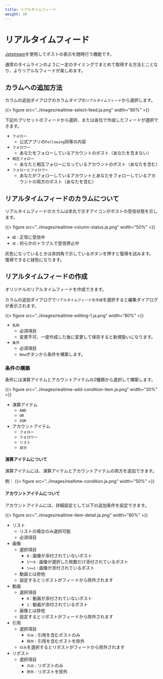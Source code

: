 ```yaml
---
title: リアルタイムフィード
weight: 30
---
```


# リアルタイムフィード

[Jetstream](https://docs.bsky.app/blog/jetstream)を使用してポストの表示を随時行う機能です。

通常のタイムラインのように一定のタイミングでまとめて取得する方法とことなり、よりリアルなフィードが楽しめます。

## カラムへの追加方法

カラムの追加ダイアログのカラムタイプの`リアルタイムフィード`から選択します。

{{< figure src="../images/realtime-select-feed.ja.png" width="80%" >}}

下記のプリセットのフィードから選択、または各位で作成したフィードが選択できます。

- `フォロー`
  - 公式アプリの`Following`同等の内容
- `フォロワー`
  - あなたをフォローしているアカウントのポスト（あなたを含まない）
- `相互フォロー`
  - あなたと相互フォローになっているアカウントのポスト（あなたを含む）
- `フォローとフォロワー`
  - あなたがフォローしているアカウントとあなたをフォローしているアカウントの両方のポスト（あなたを含む）

## リアルタイムフィードのカラムについて

リアルタイムフィードのカラムは赤丸で示すアイコンがポストの受信状態を示します。

{{< figure src="../images/realtime-column-status.ja.png" width="50%" >}}

- `緑` : 正常に受信中
- `灰` : 何らかのトラブルで受信停止中

灰色になっているときは赤四角で示しているボタンを押すと復帰を試みます。
復帰できると緑色になります。

## リアルタイムフィードの作成

オリジナルのリアルタイムフィードを作成できます。

カラムの追加ダイアログで`リアルタイムフィードを作成`を選択すると編集ダイアログが表示されます。

{{< figure src="../images/realtime-editing-1.ja.png" width="80%" >}}

- `名称`
  - 必須項目
  - 変更不可、一度作成した後に変更して保存すると新規扱いになります。
- `条件`
  - 必須項目
  - `New`ボタンから条件を構築します。

### 条件の構築

条件には演算アイテムとアカウントアイテムの2種類から選択して構築します。

{{< figure src="../images/realtime-add-condition-item.ja.png" width="30%" >}}

- 演算アイテム
  - `AND`
  - `OR`
  - `XOR`
- アカウントアイテム
  - `フォロー`
  - `フォロワー`
  - `リスト`
  - `自分`

#### 演算アイテムについて

演算アイテムには、演算アイテムとアカウントアイテムの両方を追加できます。

例：
{{< figure src="../images/realtime-condition.ja.png" width="50%" >}}

#### アカウントアイテムについて

アカウントアイテムには、詳細設定として以下の追加条件を設定できます。

{{< figure src="../images/realtime-item-detail.ja.png" width="80%" >}}

- リスト
  - リストの場合のみ選択可能
  - 必須項目
- 画像
  - 選択項目
    - `0` : 画像が添付されていないポスト
    - `1`～`4` : 画像が選択した枚数だけ添付されているポスト
    - `\>=1` : 画像が添付されているポスト
  - 動画とは排他
  - 設定するとリポストがフィードから除外されます
- 動画
  - 選択項目
    - `0` : 動画が添付されていないポスト
    - `1` : 動画が添付されているポスト
  - 画像とは排他
  - 設定するとリポストがフィードから除外されます
- 引用
  - 選択項目
    - `のみ` : 引用を含むポストのみ
    - `除外` : 引用を含むポストを除外
  - `のみ`を選択するとリポストがフィードから除外されます
- リポスト
  - 選択項目
    - `のみ` : リポストのみ
    - `除外` : リポストを除外
